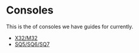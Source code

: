 # Consoles

This is the of consoles we have guides for currently.

- [X32/M32](/x32/)
- [SQ5/SQ6/SQ7](/sq5/)
